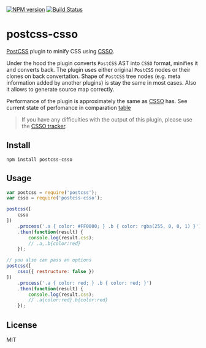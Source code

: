 [![NPM version](https://img.shields.io/npm/v/postcss-csso.svg)](https://www.npmjs.com/package/postcss-csso)
[![Build Status](https://travis-ci.org/lahmatiy/postcss-csso.svg?branch=master)](https://travis-ci.org/lahmatiy/postcss-csso)

# postcss-csso

[PostCSS](https://github.com/postcss/postcss) plugin to minify CSS using [CSSO](https://github.com/css/csso).

Under the hood the plugin converts `PostCSS` AST into `CSSO` format, minifies it and converts back. The plugin uses either original `PostCSS` nodes or their clones on back convertation. Shape of `PostCSS` tree nodes (e.g. meta information added by another plugins) is stay the same in most cases. Also it allows to generate source map correctly.

Performance of the plugin is approximately the same as [CSSO](https://github.com/css/csso) has. See current state of perfomance in comparation [table](https://goalsmashers.github.io/css-minification-benchmark/)

> If you have any difficulties with the output of this plugin, please use the [CSSO tracker](https://github.com/css/csso/issues).

## Install

```
npm install postcss-csso
```

## Usage

```js
var postcss = require('postcss');
var csso = require('postcss-csso');

postcss([
    csso
])
    .process('.a { color: #FF0000; } .b { color: rgba(255, 0, 0, 1) }')
    .then(function(result) {
        console.log(result.css);
        // .a,.b{color:red}
    });

// you also can pass an options
postcss([
    csso({ restructure: false })
])
    .process('.a { color: red; } .b { color: red; }')
    .then(function(result) {
        console.log(result.css);
        // .a{color:red}.b{color:red}
    });
```

## License

MIT
